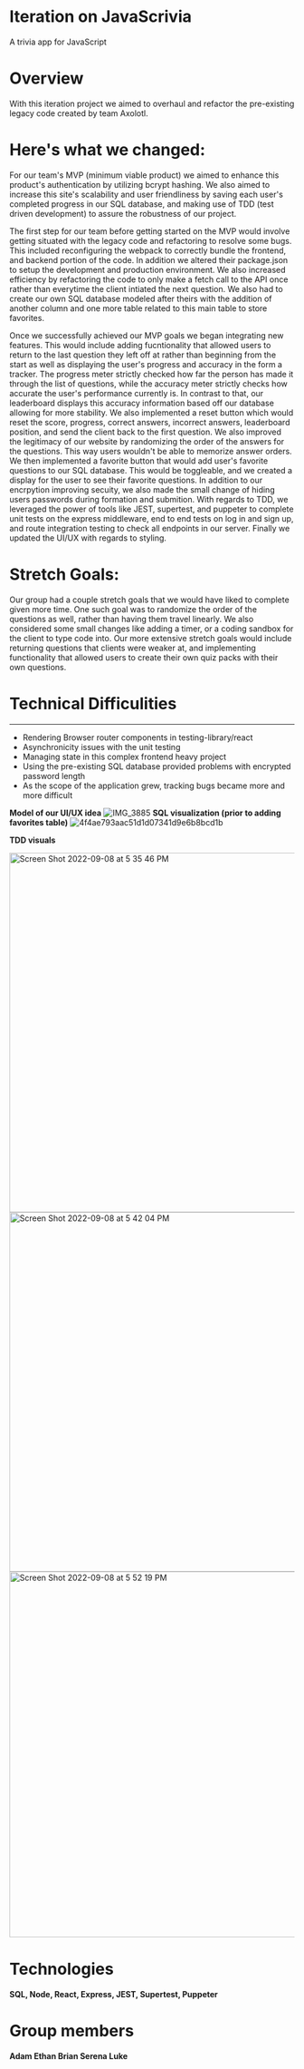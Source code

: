 # Iteration on JavaScrivia
A trivia app for JavaScript

# Overview
With this iteration project we aimed to overhaul and refactor the pre-existing legacy code created by team Axolotl.

# Here's what we changed: 

For our team's MVP (minimum viable product) we aimed to enhance this product's authentication by utilizing bcrypt hashing. We also aimed to increase this site's scalability and user friendliness by saving each user's completed progress in our SQL database, and making use of TDD (test driven development) to assure the robustness of our project.

The first step for our team before getting started on the MVP  would involve getting situated with the legacy code and refactoring  to resolve some bugs. This included reconfiguring the webpack to correctly bundle the frontend, and backend portion of the code. In addition we altered their package.json to setup the development and production environment. We also increased efficiency by refactoring the code to only make a fetch call to the API once rather than everytime the client intiated the next question. We also had to create our own SQL database modeled after theirs with the addition of another column and one more table related to this main table to store favorites.


Once we successfully achieved our MVP goals we began integrating new features. This would include adding fucntionality that allowed users to return to the last question they left off at rather than beginning from the start as well as displaying the user's progress and accuracy in the form a tracker. The progress meter strictly checked how far the person has made it through the list of questions, while the accuracy meter strictly checks how accurate the user's performance currently is. In contrast to that, our leaderboard displays this accuracy information based off our database allowing for more stability. We also implemented a reset button which would reset the score, progress, correct answers, incorrect answers, leaderboard position, and send the client back to the first question. We also improved the legitimacy of our website by randomizing the order of the answers for the questions. This way users wouldn't be able to memorize answer orders. We then implemented a favorite button that would add user's favorite questions to our SQL database. This would be toggleable, and we created a display for the user to see their favorite questions. In addition to our encrpytion improving secuity, we also made the small change of hiding users passwords during formation and submition. With regards to TDD, we leveraged the power of tools like JEST, supertest, and puppeter to complete unit tests on the express middleware, end to end tests on log in and sign up, and route integration testing to check all endpoints in our server. Finally we updated the UI/UX with regards to styling. 

# Stretch Goals: 

Our group had a couple stretch goals that we would have liked to complete given more time. One such goal was to randomize the order of the questions as well, rather than having them travel linearly. We also considered some small changes like adding a timer, or a coding sandbox for the client to type code into. Our more extensive stretch goals would include returning questions that clients were weaker at, and implementing functionality that allowed users to create their own quiz packs with their own questions. 

# Technical Difficulities
***
* Rendering Browser router components in testing-library/react
* Asynchronicity issues with the unit testing
* Managing state in this complex frontend heavy project
* Using the pre-existing SQL database provided problems with encrypted password length
* As the scope of the application grew, tracking bugs became more and more difficult


**Model of our UI/UX idea**
![IMG_3885](https://user-images.githubusercontent.com/13509166/189236094-e90dcae7-d09e-4917-890a-b16f7e7db05f.jpg)
**SQL visualization (prior to adding favorites table)**
![4f4ae793aac51d1d07341d9e6b8bcd1b](https://user-images.githubusercontent.com/13509166/189236158-81d208e7-682a-4cc8-9d6c-1c452a2b6744.png)

**TDD visuals**

<img width="634" alt="Screen Shot 2022-09-08 at 5 35 46 PM" src="https://user-images.githubusercontent.com/13509166/189236318-e294b1d1-8c1b-4700-9298-694f7d56a325.png">
<img width="634" alt="Screen Shot 2022-09-08 at 5 42 04 PM" src="https://user-images.githubusercontent.com/13509166/189236345-cbdc7b61-5203-446d-a33a-ecc2245b200b.png">
<img width="645" alt="Screen Shot 2022-09-08 at 5 52 19 PM" src="https://user-images.githubusercontent.com/13509166/189236369-ca3692e4-085d-481f-b8e9-7e85eb578de5.png">

# Technologies
**SQL, Node, React, Express, JEST, Supertest, Puppeter**

# Group members 

**Adam Ethan Brian Serena Luke**


